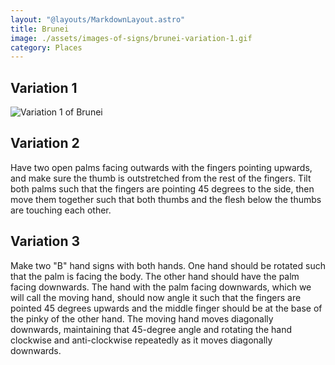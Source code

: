 ```yaml
---
layout: "@layouts/MarkdownLayout.astro"
title: Brunei
image: ./assets/images-of-signs/brunei-variation-1.gif
category: Places
---
```


## Variation 1

![Variation 1 of Brunei](@signs/brunei-variation-1.gif)

## Variation 2

Have two open palms facing outwards with the fingers pointing upwards,
and make sure the thumb is outstretched from the rest of the fingers.
Tilt both palms such that the fingers are pointing 45 degrees to the side,
then move them together such that both thumbs
and the flesh below the thumbs are touching each other.

## Variation 3

Make two "B" hand signs with both hands.
One hand should be rotated such that the palm is facing the body.
The other hand should have the palm facing downwards.
The hand with the palm facing downwards,
which we will call the moving hand,
should now angle it such that the fingers are pointed 45 degrees upwards
and the middle finger should be at the base of the pinky of the other hand.
The moving hand moves diagonally downwards,
maintaining that 45-degree angle
and rotating the hand clockwise
and anti-clockwise repeatedly as it moves diagonally downwards.
